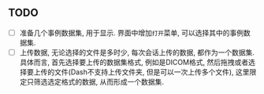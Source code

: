 
## TODO

- [ ] 准备几个事例数据集, 用于显示. 界面中增加`打开`菜单, 可以选择其中的事例数据集.
- [ ] 上传数据, 无论选择的文件是多时少, 每次会话上传的数据, 都作为一个数据集. 具体而言, 首先选择要上传的数据集格式, 例如是DICOM格式, 然后拖拽或者选择要上传的文件(Dash不支持上传文件夹, 但是可以一次上传多个文件), 这里限定只筛选选定格式的数据, 从而形成一个数据集.